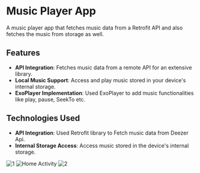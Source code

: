 # Music Player App

A music player app that fetches music data from a Retrofit API and also fetches the music from storage as well.

## Features

- **API Integration**: Fetches music data from a remote API for an extensive library.
- **Local Music Support**: Access and play music stored in your device's internal storage.
- **ExoPlayer Implementation**: Used ExoPlayer to add music functionalities like play, pause, SeekTo etc.


## Technologies Used

- **API Integration**: Used Retrofit library to Fetch music data from Deezer Api.
- **Internal Storage Access**: Access music stored in the device's internal storage.

![1](https://github.com/mihirdev7/SangeetSiuuu/assets/143248297/98066050-dad5-416b-8e49-2f8bec118c81)
![Home Activity](https://github.com/mihirdev7/SangeetSiuuu/assets/143248297/558fb9ab-768d-4818-8223-c7ed1d418edd)
![2](https://github.com/mihirdev7/SangeetSiuuu/assets/143248297/ca7e8ab5-36ff-4f15-9d52-16bc9e72b2f7)
